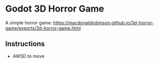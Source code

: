 # Godot 3D Horror Game

A simple horror game: https://macdonaldrobinson.github.io/3d-horror-game/exports/3d-horror-game.html

## Instructions
- AWSD to move
